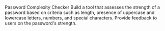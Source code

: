 Password Complexity Checker Build a tool that assesses the strength of a password based on criteria such as length, presence of uppercase and lowercase letters, numbers, and special characters. Provide feedback to users on the password's strength.
